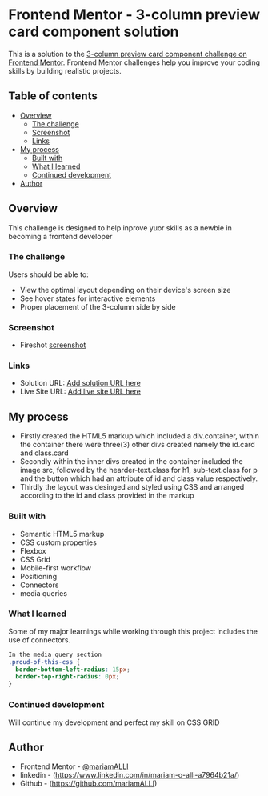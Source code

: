 # Frontend Mentor - 3-column preview card component solution

This is a solution to the [3-column preview card component challenge on Frontend Mentor](https://www.frontendmentor.io/challenges/3column-preview-card-component-pH92eAR2-). Frontend Mentor challenges help you improve your coding skills by building realistic projects. 

## Table of contents

- [Overview](#overview)
  - [The challenge](#the-challenge)
  - [Screenshot](#screenshot)
  - [Links](#links)
- [My process](#my-process)
  - [Built with](#built-with)
  - [What I learned](#what-i-learned)
  - [Continued development](#continued-development)
- [Author](#author)


## Overview
This challenge is designed to help inprove yuor skills as a 
 newbie in becoming a frontend developer

### The challenge

Users should be able to:

- View the optimal layout depending on their device's screen size
- See hover states for interactive elements
- Proper placement of the 3-column side by side

### Screenshot

- Fireshot [screenshot](https://i.imgur.com/Tdjs3NB.jpg)

### Links

- Solution URL: [Add solution URL here](https://github.com/mariamALLI/3-column-card.git)
- Live Site URL: [Add live site URL here](https://https://3cardcomponent.netlify.app/)

## My process
- Firstly created the HTML5 markup which included a div.container, within the container there were three(3) other divs created namely the id.card and class.card
- Secondly within the inner divs created in the container included the image src, followed by the hearder-text.class for h1, sub-text.class for p and the button which had an attribute of id and class value respectively.
- Thirdly the layout was desinged and styled using CSS and arranged according to the id and class provided in the markup

### Built with

- Semantic HTML5 markup
- CSS custom properties
- Flexbox
- CSS Grid
- Mobile-first workflow
- Positioning
- Connectors
- media queries

### What I learned

Some of my major learnings while working through this project includes the use of connectors. 

```css
In the media query section 
.proud-of-this-css {
  border-bottom-left-radius: 15px;
  border-top-right-radius: 0px;
}
```

### Continued development
Will continue my development and perfect my skill on CSS GRID

## Author

- Frontend Mentor - [@mariamALLI](https://www.frontendmentor.io/profile/yourusername)  
- linkedin - (https://www.linkedin.com/in/mariam-o-alli-a7964b21a/)
- Github - (https://github.com/mariamALLI)
